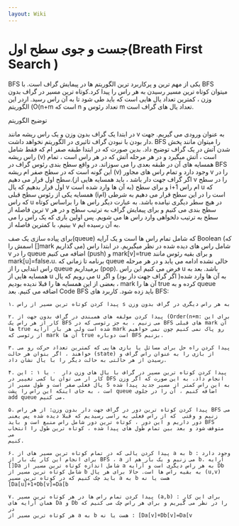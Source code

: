 ```yaml
---
layout: Wiki
---
```


# جست و جوی سطح اول(Breath First Search )

BFS یکی از مهم ترین و پرکاربرد ترین الگوریتم ها در پیمایش گراف است. با BFS میتوان کوتاه ترین مسیر رسیدن به هر راس را پیدا کرد.کوتاه ترین مسیر در گراف بدون وزن ، کمترین تعداد یال هایی است که باید طی شود تا به آن راس رسید. اردر این الگوریتم (O(n+m است که n تعداد رئوس و m تعداد یال های گراف است.

توضیح الگوریتم

در ابتدا یک گراف بدون وزن و یک راس ریشه مانند v به عنوان ورودی می گیریم. جهت دار بودن با نبودن گراف تاثیری در الگوریتم نخواهد داشت.
BFS را میتوان مانند پخش شدن آتش در یک گراف توضیح داد. بدین صورت که در ابتدا طبقه صفر ام که فقط شامل راس ریشه (v) است ، آتش میگیرد و در هر مرحله آتش که در هر راس است ، تمام همسایه های آن در طبقه بعدی را می سوزاند.
در واقع سطح بندی رئوس گراف در BFS این گونه است که در سطح صفر ام ریشه (v) وجود دارد و تمام راس های مجاور v را در سطح اول قرار می دهیم.(اگر گراف جهت دار باشد ، باید همسایه هایی از v را در سطح اول قرار بدهیم که یال v به آن ها وارد شده است)
و برای سطح i+1 ام راس u که همسایه یکی از رئوس سطح قبلی (iام) است را در این سطح قرار می دهیم به شرطی که راس u در هیچ سطر دیگری نیامده باشد. به عبارت دیگر راس ها را براساس کوتاه ترین فاصله از v سطح بندی می کنیم و برای پیمایش گراف به ترتیب سطح و در هر سطح به ترتیب دلخواهی وارد راس ها می شویم. پس اولین باری که یک راس را می بینیم، با کمترین فاصله از v به آن رسیده ایم.

برای پیاده سازی یک صف(queue) که شامل تمام راس ها است و یک آرایه Boolean (که اسمش را []mark می گذاریم) شامل راس های دیده شده در نظر میگیریم.
در ابتدا راس v را در queue اضافه می کنیم (push) و mark[v]=true و برای بقیه رئوس مانند mark[u]=false،u.
برنامه تا زمانی که  queue خالی نشده ادامه می یابد و در هر مرحله راس ابتدایی را از queue برمیداریم (pop).
فرض می کنیم این راس u باشد. بعد به همسایه هایی از u می رویم که یال u به آن ها وارد شده( اگر گراف جهت دار بود) و اگر بعضی از این همسایه ها را قبلا ندیده بودیم ، mark آن ها را true کرده و به queue اضافه می کنیم.
بعد Code BFS باید زده شود.
کاربرد های BFS:

    ۱. پیدا کردن کوتاه ترین مسیر از راس s به هر راس دیگری در گراف بدون وزن

    ۲. پیدا کردن مولفه های همبندی در گراف بدون جهت از (Order(n+m: برای این کار از هر راس یک BFS می زنیم ، به جز رئوسی که در BFS های قبلی mark آن 
    ها true شده است ولی هر بار آرایه mark رو پاک نمی کنیم چون نمی خواهیم از رئوسی که mark آن ها true است دوباره BFS بزنیم.

    ۳. پیدا کردن راه حل برای مسائل یا بازی هایی که کمترین تعداد حرکت رو می خواهند ، اگر بتوان هر حالت (state) از بازی را به عنوان راس گراف و 
    رسیدن از هر حالتی به حالت دیگر را با یال نشان داد.

    ۴. پیدا کردن کوتاه ترین مسیر در گراف با یال های وزن دار  ۰ یا ۱ : این کار ار می توان با کمی تغییر در DFS انجام داد. به این صورت که اگر وزن 
    یال فعلی صفر است و طول مسیر از S به این راس کمتر از مسیر جدید پیدا شده است ، به جای اینکه این راس را پشت queue اضافه کنیم ، آن را در جلوی 
    add queue می کنیم.

    ۵. پیدا کردن کوتاه ترین دور در گراف جهت دار بدون وزن: از هر راس BFS می زنیم و وقتی  که از راس فعلی به راسی رسیدیم که قبلا دیده شده پس یعنی 
    دور داریم و این دور ، کوتاه ترین دور شامل راس منبع است و باید BFS متوقف شود و بعد بین تمام طول های پیدا شده ، کوتاه ترین طول را انتخاب می 
    کنیم.
 
    ۶. پیدا کردن یالی که در تمام کوتاه ترین مسیر های از a به b وجود دارد : برای انجام این کار یک بار از BFS ، a می زنیم و یک بار هم از b. آرایه 
    []Da شامل اندازه کوتاه ترین مسیر از a به هر راس دیگری است و آرایه Db شامل کوتاه ترین مسیر از b به بقیه راس ها است. حالا برای هر یال (u,v) 
    باید چک کنیم که در کوتاه ترین مسیر a به b هست یا نه [Da[u]+1+Db[v]=Da[b

    ۷. پیدا کردن تمام راس ها در هر کوتاه ترین مسیر (a,b) : برای این کار همان آرایه های Da و Db را در نظر می گیریم و برای هر راس چک می کنیم که در 
    هر کوتاه ترین مسیر از a به b هست یا نه : [Da[v]+Db[v]=Da[v
